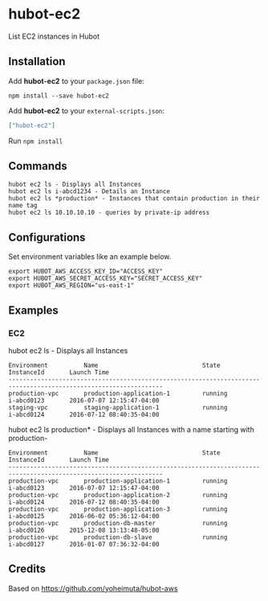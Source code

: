 # hubot-ec2

List EC2 instances in Hubot

## Installation

Add **hubot-ec2** to your `package.json` file:

```
npm install --save hubot-ec2
```

Add **hubot-ec2** to your `external-scripts.json`:

```json
["hubot-ec2"]
```

Run `npm install`

## Commands

```
hubot ec2 ls - Displays all Instances
hubot ec2 ls i-abcd1234 - Details an Instance
hubot ec2 ls *production* - Instances that contain production in their name tag
hubot ec2 ls 10.10.10.10 - queries by private-ip address
```

## Configurations

Set environment variables like an example below.

```
export HUBOT_AWS_ACCESS_KEY_ID="ACCESS_KEY"
export HUBOT_AWS_SECRET_ACCESS_KEY="SECRET_ACCESS_KEY"
export HUBOT_AWS_REGION="us-east-1"
```

## Examples

### EC2

hubot ec2 ls - Displays all Instances

```
Environment          Name                             State            InstanceId       Launch Time
-----------------------------------------------------------------------------------------------------------------
production-vpc       production-application-1         running          i-abcd0123       2016-07-07 12:15:47-04:00
staging-vpc          staging-application-1            running          i-abcd0124       2016-07-12 08:40:35-04:00
```


hubot ec2 ls production* - Displays all Instances with a name starting with production-

```
Environment          Name                             State            InstanceId       Launch Time
-----------------------------------------------------------------------------------------------------------------
production-vpc       production-application-1         running          i-abcd0123       2016-07-07 12:15:47-04:00
production-vpc       production-application-2         running          i-abcd0124       2016-07-12 08:40:35-04:00
production-vpc       production-application-3         running          i-abcd0125       2016-06-02 05:36:12-04:00
production-vpc       production-db-master             running          i-abcd0126       2015-12-08 13:13:48-05:00
production-vpc       production-db-slave              running          i-abcd0127       2016-01-07 07:36:32-04:00
```

## Credits

Based on https://github.com/yoheimuta/hubot-aws
